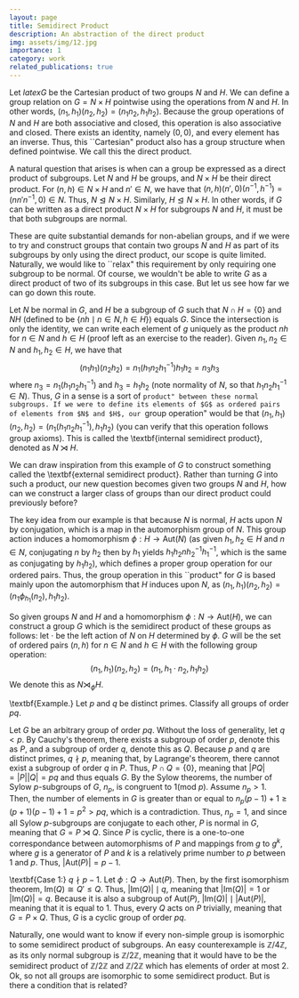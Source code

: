 ```yaml
---
layout: page
title: Semidirect Product
description: An abstraction of the direct product
img: assets/img/12.jpg
importance: 1
category: work
related_publications: true
---
```


Let $latex G$ be the Cartesian product of two groups $N$ and $H$. We can define a group relation on $G = N \times H$ pointwise using the operations from $N$ and $H$. In other words, $(n_1, h_1)(n_2, h_2) = (n_1n_2, h_1h_2)$. Because the group operations of $N$ and $H$ are both associative and closed, this operation is also associative and closed. There exists an identity, namely $(0, 0)$, and every element has an inverse. Thus, this ``Cartesian" product also has a group structure when defined pointwise. We call this the direct product.

A natural question that arises is when can a group be expressed as a direct product of subgroups. Let $N$ and $H$ be groups, and $N \times H$ be their direct product. For $(n, h) \in N \times H$ and $n' \in N$, we have that $(n, h)(n', 0)(n^{-1}, h^{-1}) = (nn'n^{-1}, 0) \in  N$. Thus, $N \trianglelefteq N \times H$. Similarly, $H \trianglelefteq N \times H$. In other words, if $G$ can be written as a direct product $N \times H$ for subgroups $N$ and $H$, it must be that both subgroups are normal.

These are quite substantial demands for non-abelian groups, and if we were to try and construct groups that contain two groups $N$ and $H$ as part of its subgroups by only using the direct product, our scope is quite limited. Naturally, we would like to ``relax" this requirement by only requiring one subgroup to be normal. Of course, we wouldn't be able to write $G$ as a direct product of two of its subgroups in this case. But let us see how far we can go down this route.

Let $N$ be normal in $G$, and $H$ be a subgroup of $G$ such that $N \cap H = \{0\}$ and $NH$ (defined to be $\{nh \mid n \in N, h\in H \}$) equals $G$. Since the intersection is only the identity, we can write each element of $g$ uniquely as the product $nh$ for $n \in N$ and $h \in H$ (proof left as an exercise to the reader). Given $n_1, n_2 \in N$ and $h_1, h_2 \in H$, we have that
$$(n_1h_1)(n_2h_2) = n_1(h_1n_2h_1^{-1})h_1h_2 = n_3h_3$$
where $n_3 = n_1(h_1n_2h_1^{-1})$ and $h_3 = h_1h_2$ (note normality of $N$, so that $h_1n_2h_1^{-1} \in N$). Thus, $G$ in a sense is a sort of ``product" between these normal subgroups. If we were to define its elements of $G$ as ordered pairs of elements from $N$ and $H$, our ``group operation" would be that $(n_1, h_1)(n_2, h_2) = (n_1(h_1n_2h_1^{-1}), h_1h_2)$ (you can verify that this operation follows group axioms). This is called the \textbf{internal semidirect product}, denoted as $N \rtimes H$.

We can draw inspiration from this example of $G$ to construct something called the \textbf{external semidirect product}. Rather than turning $G$ into such a product, our new question becomes given two groups $N$ and $H$, how can we construct a larger class of groups than our direct product could previously before?

The key idea from our example is that because $N$ is normal, $H$ acts upon $N$ by conjugation, which is a map in the automorphism group of $N$. This group action induces a homomorphism $\phi: H \rightarrow \text{Aut}(N)$ (as given $h_1, h_2 \in H$ and $n \in N$, conjugating $n$ by $h_2$ then by $h_1$ yields $h_1h_2nh_2^{-1}h_1^{-1}$, which is the same as conjugating by $h_1h_2$), which defines a proper group operation for our ordered pairs. Thus, the group operation in this ``product" for $G$ is based mainly upon the automorphism that $H$ induces upon $N$, as $(n_1, h_1)(n_2, h_2) = (n_1 \phi_{h_1}(n_2), h_1h_2)$.

So given groups $N$ and $H$ and a homomorphism $\phi: N \rightarrow \text{Aut}(H)$, we can construct a group $G$ which is the semidirect product of these groups as follows: let $\cdot$ be the left action of $N$ on $H$ determined by $\phi$. $G$ will be the set of ordered pairs $(n, h)$ for $n \in N$ and $h \in H$ with the following group operation:
$$(n_1, h_1)(n_2, h_2) = (n_1, h_1 \cdot n_2, h_1h_2)$$
We denote this as $N \rtimes_{\phi} H$.

\textbf{Example.} Let $p$ and $q$ be distinct primes. Classify all groups of order $pq$.

Let $G$ be an arbitrary group of order $pq$. Without the loss of generality, let $q < p$. By Cauchy's theorem, there exists a subgroup of order $p$, denote this as $P$, and a subgroup of order $q$, denote this as $Q$. Because $p$ and $q$ are distinct primes, $q \nmid p$, meaning that, by Lagrange's theorem, there cannot exist a subgroup of order $q$ in $P$. Thus, $P \cap Q = \{0\}$, meaning that $|PQ| = |P||Q| = pq$ and thus equals $G$. By the Sylow theorems, the number of Sylow $p$-subgroups of $G$, $n_p$, is congruent to $1 (\text{mod } p)$. Assume $n_p > 1$. Then, the number of elements in $G$ is greater than or equal to $n_p(p - 1) + 1 \geq (p + 1)(p - 1) + 1 = p^2 > pq$, which is a contradiction. Thus, $n_p = 1$, and since all Sylow $p$-subgroups are conjugate to each other, $P$ is normal in $G$, meaning that $G = P \rtimes Q$. Since $P$ is cyclic, there is a one-to-one correspondance between automorphisms of $P$ and mappings from $g$ to $g^k$, where $g$ is a generator of $P$ and $k$ is a relatively prime number to $p$ between $1$ and $p$. Thus, $|\text{Aut}(P)| = p - 1$.

\textbf{Case 1:} $q \nmid p - 1$. Let $\phi: Q \rightarrow \text{Aut}(P)$. Then, by the first isomorphism theorem, $\text{Im}(Q) \cong Q' \leq Q$. Thus, $|\text{Im}(Q)| \mid q$, meaning that $|\text{Im}(Q)| = 1$ or $|\text{Im}(Q)| = q$. Because it is also a subgroup of $\text{Aut}(P)$, $|\text{Im}(Q)|  \mid |\text{Aut}(P)|$, meaning that it is equal to 1. Thus, every $Q$ acts on $P$ trivially, meaning that $G = P \times Q$. Thus, $G$ is a cyclic group of order $pq$.

Naturally, one would want to know if every non-simple group is isomorphic to some semidirect product of subgroups. An easy counterexample is $\mathbb{Z}/4\mathbb{Z}$, as its only normal subgroup is $\mathbb{Z}/2\mathbb{Z}$, meaning that it would have to be the semidirect product of $\mathbb{Z}/2\mathbb{Z}$ and $\mathbb{Z}/2\mathbb{Z}$ which has elements of order at most 2. Ok, so not all groups are isomorphic to some semidirect product. But is there a condition that is related?
